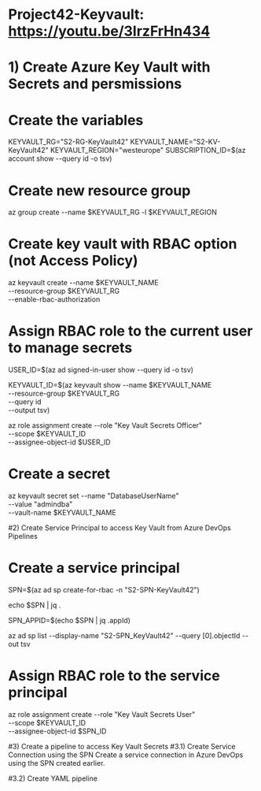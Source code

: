 # Project42-Keyvault: https://youtu.be/3IrzFrHn434

# 1) Create Azure Key Vault with Secrets and persmissions

# Create the variables
KEYVAULT_RG="S2-RG-KeyVault42"
KEYVAULT_NAME="S2-KV-KeyVault42"
KEYVAULT_REGION="westeurope"
SUBSCRIPTION_ID=$(az account show --query id -o tsv)

# Create new resource group
az group create --name $KEYVAULT_RG -l $KEYVAULT_REGION

# Create key vault with RBAC option (not Access Policy)
az keyvault create --name $KEYVAULT_NAME \
   --resource-group $KEYVAULT_RG \
   --enable-rbac-authorization

# Assign RBAC role to the current user to manage secrets
USER_ID=$(az ad signed-in-user show --query id -o tsv)

KEYVAULT_ID=$(az keyvault show --name $KEYVAULT_NAME \
   --resource-group $KEYVAULT_RG \
   --query id \
   --output tsv)

az role assignment create --role "Key Vault Secrets Officer" \
   --scope $KEYVAULT_ID \
   --assignee-object-id $USER_ID
   
# Create a secret
az keyvault secret set --name "DatabaseUserName" \
  --value "admindba" \
  --vault-name $KEYVAULT_NAME

#2) Create Service Principal to access Key Vault from Azure DevOps Pipelines
# Create a service principal
SPN=$(az ad sp create-for-rbac -n "S2-SPN-KeyVault42")

echo $SPN | jq .

SPN_APPID=$(echo $SPN | jq .appId)

az ad sp list --display-name "S2-SPN_KeyVault42" --query [0].objectId --out tsv
<!-- SPN_ID=$(az ad sp show --id $SPN_APPID --query objectId --out tsv) -->

# Assign RBAC role to the service principal
az role assignment create --role "Key Vault Secrets User" \
   --scope $KEYVAULT_ID \
   --assignee-object-id $SPN_ID

#3) Create a pipeline to access Key Vault Secrets
#3.1) Create Service Connection using the SPN
Create a service connection in Azure DevOps using the SPN created earlier.

#3.2) Create YAML pipeline
